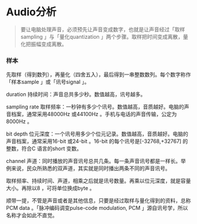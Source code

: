 # Audio分析

> 要让电脑处理声音，必须预先让声音变成数字，也就是让声音经过「取样sampling 」与「量化quantization 」两个步骤。取样把时间变成离散，量化把振幅变成离散。

### 样本

先取样（得到数列），再量化（四舍五入），最后得到一串整数数列。每个数字称作「样本sample 」或「讯号signal 」。



duration 持续时间：声音总共多少秒。数值越高，讯号越多。

sampling rate 取样频率：一秒钟有多少个讯号。数值越高，音质越好。电脑的声音档案，通常采用48000Hz 或44100Hz 。手机与电话的声音传输，公定为8000Hz 。

bit depth 位元深度：一个讯号用多少个位元记录。数值越高，音质越好。电脑的声音档案，通常采用16-bit 或24-bit 。16-bit 的每个讯号是[-32768,+32767] 的整数，符合C 语言的short 变数。

channel 声道：同时播放的声音讯号总共几条。每一条声音讯号都是一样长。举例来说，民众所熟悉的双声道，其实就是同时播出两条不同的声音讯号。

取样频率、持续时间、声道，相乘之后就是讯号数量。再乘以位元深度，就是容量大小。再除以8 ，可将单位换成byte 。

顺带一提，不管是声音或者是其他信息，只要是经过取样与量化得到的资料，总称PCM data 。「脉冲编码调变pulse-code modulation, PCM 」源自讯号学，所以名称才会如此不直觉。